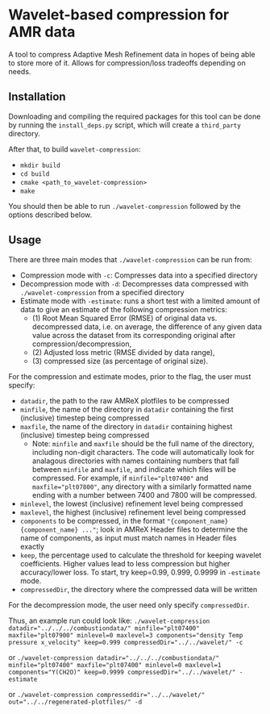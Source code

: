 # Wavelet-based compression for AMR data
A tool to compress Adaptive Mesh Refinement data in hopes of being able to store more of it. Allows for compression/loss tradeoffs depending on needs.

## Installation
Downloading and compiling the required packages for this tool can be done by running the `install_deps.py` script, which will create a `third_party` directory.

After that, to build `wavelet-compression`:
- `mkdir build`
- `cd build`
- `cmake <path_to_wavelet-compression>`
- `make`

You should then be able to run `./wavelet-compression` followed by the options described below.


## Usage
There are three main modes that `./wavelet-compression` can be run from:
- Compression mode with `-c`: Compresses data into a specified directory
- Decompression mode with `-d`: Decompresses data compressed with `./wavelet-compression` from a specified directory
- Estimate mode with `-estimate`: runs a short test with a limited amount of data to give an estimate of the following compression metrics:
  - (1) Root Mean Squared Error (RMSE) of original data vs. decompressed data, i.e. on average, the difference of any given data value across the dataset from its corresponding original after compression/decompression,
  - (2) Adjusted loss metric (RMSE divided by data range),
  - (3) compressed size (as percentage of original size).

For the compression and estimate modes, prior to the flag, the user must specify:
- `datadir`, the path to the raw AMReX plotfiles to be compressed
- `minfile`, the name of the directory in `datadir` containing the first (inclusive) timestep being compressed
- `maxfile`, the name of the directory in `datadir` containing highest (inclusive) timestep being compressed
  - Note: `minfile` and `maxfile` should be the full name of the directory, including non-digit characters. The code will automatically look for analagous directories with names containing numbers that fall between `minfile` and `maxfile`, and indicate which files will be compressed. For example, if `minfile="plt07400"` and `maxfile="plt07800"`, any directory with a similarly formatted name ending with a number between 7400 and 7800 will be compressed.
- `minlevel`, the lowest (inclusive) refinement level being compressed
- `maxlevel`, the highest (inclusive) refinement level being compressed
- `components` to be compressed, in the format `"{component_name} {component_name} ..."`; look in AMReX Header files to determine the name of components, as input must match names in Header files exactly
- `keep`, the percentage used to calculate the threshold for keeping wavelet coefficients. Higher values lead to less compression but higher accuracy/lower loss. To start, try keep=0.99, 0.999, 0.9999 in `-estimate` mode.
- `compressedDir`, the directory where the compressed data will be written

For the decompression mode, the user need only specify `compressedDir`.

Thus, an example run could look like:
`./wavelet-compression datadir="../../../combustiondata/" minfile="plt07400" maxfile="plt07900" minlevel=0 maxlevel=3 components="density Temp pressure x_velocity" keep=0.999 compressedDir="../../wavelet/" -c` 

or `./wavelet-compression datadir="../../../combustiondata/" minfile="plt07400" maxfile="plt07400" minlevel=0 maxlevel=1 components="Y(CH2O)" keep=0.9999 compressedDir="../../wavelet/" -estimate`

or `./wavelet-compression compresseddir="../../wavelet/" out="../../regenerated-plotfiles/" -d`
